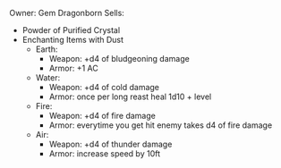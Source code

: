 Owner: Gem Dragonborn
Sells:
- Powder of Purified Crystal
- Enchanting Items with Dust
	- Earth:
		- Weapon: +d4 of bludgeoning damage
		- Armor: +1 AC
	- Water:
		- Weapon: +d4 of cold damage
		- Armor: once per long reast heal 1d10 + level
	- Fire:
		- Weapon: +d4 of fire damage
		- Armor: everytime you get hit enemy takes d4 of fire damage
	- Air:
		- Weapon: +d4 of thunder damage
		- Armor: increase speed by 10ft